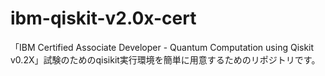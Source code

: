 # ibm-qiskit-v2.0x-cert
「IBM Certified Associate Developer - Quantum Computation using Qiskit v0.2X」試験のためのqisikit実行環境を簡単に用意するためのリポジトリです。
